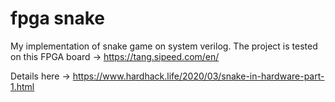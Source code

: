 # fpga snake

My implementation of snake game on system verilog. The project is tested on this FPGA board -> https://tang.sipeed.com/en/

Details here -> https://www.hardhack.life/2020/03/snake-in-hardware-part-1.html

